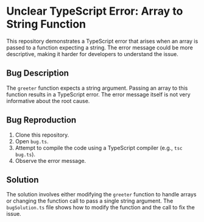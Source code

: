 # Unclear TypeScript Error: Array to String Function

This repository demonstrates a TypeScript error that arises when an array is passed to a function expecting a string. The error message could be more descriptive, making it harder for developers to understand the issue.

## Bug Description

The `greeter` function expects a string argument. Passing an array to this function results in a TypeScript error. The error message itself is not very informative about the root cause. 

## Bug Reproduction

1. Clone this repository.
2. Open `bug.ts`.
3. Attempt to compile the code using a TypeScript compiler (e.g., `tsc bug.ts`).
4. Observe the error message.

## Solution

The solution involves either modifying the `greeter` function to handle arrays or changing the function call to pass a single string argument. The `bugSolution.ts` file shows how to modify the function and the call to fix the issue.